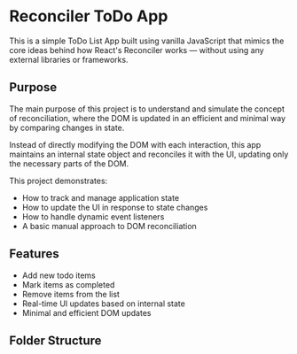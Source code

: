 # Reconciler ToDo App

This is a simple ToDo List App built using vanilla JavaScript that mimics the core ideas behind how React's Reconciler works — without using any external libraries or frameworks.

## Purpose

The main purpose of this project is to understand and simulate the concept of reconciliation, where the DOM is updated in an efficient and minimal way by comparing changes in state.

Instead of directly modifying the DOM with each interaction, this app maintains an internal state object and reconciles it with the UI, updating only the necessary parts of the DOM.

This project demonstrates:
- How to track and manage application state
- How to update the UI in response to state changes
- How to handle dynamic event listeners
- A basic manual approach to DOM reconciliation

## Features

- Add new todo items
- Mark items as completed
- Remove items from the list
- Real-time UI updates based on internal state
- Minimal and efficient DOM updates

## Folder Structure

